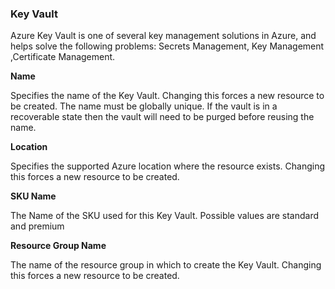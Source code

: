 ### Key Vault

Azure Key Vault is one of several key management solutions in Azure, and helps solve the following problems: Secrets Management, Key Management ,Certificate Management.

**Name**

 Specifies the name of the Key Vault. Changing this forces a new resource to be created. The name must be globally unique. If the vault is in a recoverable state then the vault will need to be purged before reusing the name.

**Location**

Specifies the supported Azure location where the resource exists. Changing this forces a new resource to be created.

**SKU Name**

The Name of the SKU used for this Key Vault. Possible values are standard and premium

**Resource Group Name**

The name of the resource group in which to create the Key Vault. Changing this forces a new resource to be created.

